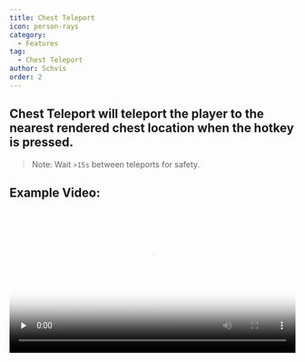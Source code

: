 ```yaml
---
title: Chest Teleport
icon: person-rays
category:
  - Features
tag:
  - Chest Teleport
author: Schvis
order: 2
---
```


## Chest Teleport will teleport the player to the nearest rendered chest location when the hotkey is pressed.

> Note: Wait `>15s` between teleports for safety.

## Example Video:

<video controls preload="none" width="100%" poster="https://nextcloud.atruicardona.xyz/s/i4b27NoW8i4mNxn/preview"><source src="https://nextcloud.atruicardona.xyz/s/i4b27NoW8i4mNxn/download" type="video/mp4"></video>
